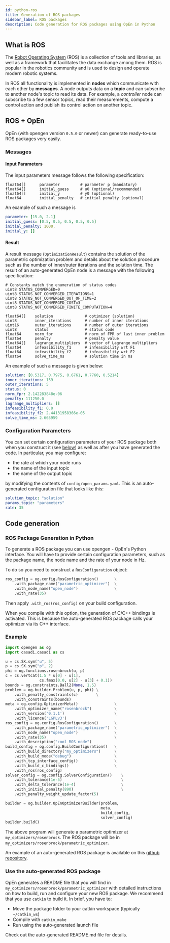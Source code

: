 ```yaml
---
id: python-ros
title: Generation of ROS packages
sidebar_label: ROS packages
description: Code generation for ROS packages using OpEn in Python
---
```


## What is ROS
The [Robot Operating System](https://www.ros.org/) (ROS) is a collection of tools and libraries, as well as a framework that facilitates the data exchange among them. ROS is popular in the robotics community and is used to design and operate modern robotic systems.

In ROS all functionality is implemented in **nodes** which communicate with each other by **messages**. A node outputs data on a **topic** and can subscribe to another node's topic to read its data. For example, a *controller* node can subscribe to a few sensor topics, read their measurements, compute a control action and publish its control action on another topic.

## ROS + OpEn

OpEn (with opengen version `0.5.0` or newer) can generate ready-to-use ROS packages very easily.

### Messages


#### Input Parameters

The input parameters message follows the following specification:

```
float64[]      parameter         # parameter p (mandatory)
float64[]      initial_guess     # u0 (optional/recommended)
float64[]      initial_y         # y0 (optional)
float64        initial_penalty   # initial penalty (optional)
```

An example of such a message is

```yaml
parameter: [15.0, 2.1]
initial_guess: [0.5, 0.5, 0.5, 0.5, 0.5]
initial_penalty: 1000,
initial_y: []
```


#### Result

A result message (`OptimizationResult`) contains the solution of the parametric optimization problem and details about the solution procedure such as the number of inner/outer iterations and the solution time. The result of an auto-generated OpEn node is a message with the following specification:

```
# Constants match the enumeration of status codes
uint8 STATUS_CONVERGED=0
uint8 STATUS_NOT_CONVERGED_ITERATIONS=1
uint8 STATUS_NOT_CONVERGED_OUT_OF_TIME=2
uint8 STATUS_NOT_CONVERGED_COST=3
uint8 STATUS_NOT_CONVERGED_FINITE_COMPUTATION=4

float64[]    solution              # optimizer (solution)
uint8        inner_iterations      # number of inner iterations
uint16       outer_iterations      # number of outer iterations
uint8        status                # status code
float64      norm_fpr              # norm of FPR of last inner problem
float64      penalty               # penalty value
float64[]    lagrange_multipliers  # vector of Lagrange multipliers
float64      infeasibility_f1      # infeasibility wrt F1
float64      infeasibility_f2      # infeasibility wrt F2
float64      solve_time_ms         # solution time in ms
```

An example of such a message is given below:

```yaml
solution: [0.5317, 0.7975, 0.6761, 0.7760, 0.5214]
inner_iterations: 159
outer_iterations: 5
status: 0
norm_fpr: 2.142283848e-06
penalty: 111250.0
lagrange_multipliers: []
infeasibility_f1: 0.0
infeasibility_f2: 2.44131958366e-05
solve_time_ms: 2.665959
```

### Configuration Parameters

You can set certain configuration parameters of your ROS package both when you construct it (see [below](#ros-package-generation-in-python)) as well as after you have generated the code. In particular, you may configure:

- the rate at which your node runs
- the name of the input topic
- the name of the output topic

by modifying the contents of `config/open_params.yaml`. This is an auto-generated configuration file that looks like this:

```yaml
solution_topic: "solution"
params_topic: "parameters"
rate: 35
```

### 

## Code generation

### ROS Package Generation in Python 
To generate a ROS package you can use opengen - OpEn's Python interface. You will have to provide certain configuration parameters, such as the package name, the node name and the rate of your node in Hz.

To do so you need to construct a `RosConfiguration` object:

```py
ros_config = og.config.RosConfiguration()       \
    .with_package_name("parametric_optimizer")  \
    .with_node_name("open_node")                \
    .with_rate(35) 
```

Then apply `.with_ros(ros_config)` on your build configuration.

When you compile with this option, the generation of C/C++ bindings is activated. This is because the auto-generated ROS package calls your optimizer via its C++ interface.


### Example

```py
import opengen as og
import casadi.casadi as cs

u = cs.SX.sym("u", 5)
p = cs.SX.sym("p", 2)
phi = og.functions.rosenbrock(u, p)
c = cs.vertcat(1.5 * u[0] - u[1],
               cs.fmax(0.0, u[2] - u[3] + 0.1))
bounds = og.constraints.Ball2(None, 1.5)
problem = og.builder.Problem(u, p, phi) \
    .with_penalty_constraints(c)        \
    .with_constraints(bounds)
meta = og.config.OptimizerMeta()                \
    .with_optimizer_name("rosenbrock")          \
    .with_version('0.1.1')                      \
    .with_licence('LGPLv3')
ros_config = og.config.RosConfiguration()       \
    .with_package_name("parametric_optimizer")  \
    .with_node_name("open_node")                \
    .with_rate(35)                              \
    .with_description("cool ROS node")
build_config = og.config.BuildConfiguration()   \
    .with_build_directory("my_optimizers")      \
    .with_build_mode("debug")                   \
    .with_tcp_interface_config()                \
    .with_build_c_bindings()                    \
    .with_ros(ros_config)
solver_config = og.config.SolverConfiguration()    \
    .with_tolerance(1e-5)                          \
    .with_delta_tolerance(1e-4)                    \
    .with_initial_penalty(890)                     \
    .with_penalty_weight_update_factor(5)

builder = og.builder.OpEnOptimizerBuilder(problem,
                                          meta,
                                          build_config,
                                          solver_config) 
builder.build()
```

The above program will generate a parametric optimizer at `my_optimizers/rosenbrock`. The ROS package will be in `my_optimizers/rosenbrock/parametric_optimizer`.

An example of an auto-generated ROS package is available on this [github repository](https://github.com/alphaville/open_ros).


### Use the auto-generated ROS package
OpEn generates a README file that you will find in `my_optimizers/rosenbrock/parametric_optimizer` with detailed instructions on how to build, run and configure your new ROS package. We recommend that you use `catkin` to build it. In brief, you have to:

- Move the package folder to your catkin workspace (typically `~/catkin_ws`)
- Compile with `catkin_make`
- Run using the auto-generated launch file

Check out the auto-generated README.md file for details.